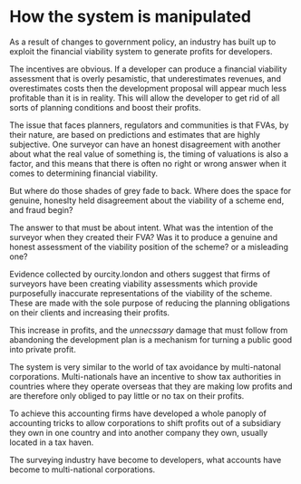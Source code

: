 # How the system is manipulated

As a result of changes to government policy, an industry has built up to exploit the financial viability system to generate profits for developers. 

The incentives are obvious. If a developer can produce a financial viability assessment that is overly pesamistic, that underestimates revenues, and overestimates costs then the development proposal will appear much less profitable than it is in reality. This will allow the developer to get rid of all sorts of planning conditions and boost their profits. 

The issue that faces planners, regulators and communities is that FVAs, by their nature, are based on predictions and estimates that are highly subjective. One surveyor can have an honest disagreement with another about what the real value of something is, the timing of valuations is also a factor, and this means that there is often no right or wrong answer when it comes to determining financial viability. 

But where do those shades of grey fade to back. Where does the space for genuine, honeslty held disagreement about the viability of a scheme end, and fraud begin? 

The answer to that must be about intent. What was the intention of the surveyor when they created their FVA? Was it to produce a genuine and honest assessment of the viability position of the scheme? or a misleading one? 

Evidence collected by ourcity.london and others suggest that firms of surveyors have been creating viability assessments which provide purposefully inaccurate representations of the viability of the scheme. These are made with the sole purpose of reducing the planning obligations on their clients and increasing their profits. 

This increase in profits, and the *unnecssary* damage that must follow from abandoning the development plan is a mechanism for turning a public good into private profit.

The system is very similar to the world of tax avoidance by multi-natonal corporations. Multi-nationals have an incentive to show tax authorities in countries where they operate overseas that they are making low profits and are therefore only obliged to pay little or no tax on their profits.  

To achieve this accounting firms have developed a whole panoply of accounting tricks to allow corporations to shift profits out of a subsidiary they own in one country and into another company they own, usually located in a tax haven. 

The surveying industry have become to developers, what accounts have become to multi-national corporations. 

